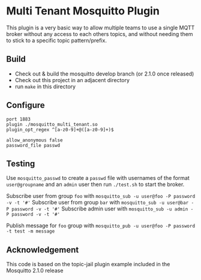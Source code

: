 # Multi Tenant Mosquitto Plugin

This plugin is a very basic way to allow multiple teams to use a single MQTT broker without 
any access to each others topics, and without needing them to stick to a specific topic 
pattern/prefix.

## Build

- Check out & build the mosquitto develop branch (or 2.1.0 once released)
- Check out this project in an adjacent directory
- run `make` in this directory


## Configure

```
port 1883
plugin ./mosquitto_multi_tenant.so
plugin_opt_regex ^[a-z0-9]+@([a-z0-9]+)$

allow_anonymous false
password_file passwd
```

## Testing

Use `mosquitto_passwd` to create a `passwd` file with usernames of the format `user@groupname`
and an `admin` user then run `./test.sh` to start the broker.

Subscribe user from group `foo` with `mosquitto_sub -u user@foo -P password -v -t '#'`
Subscribe user from group `bar` with `mosquitto_sub -u user@bar -P password -v -t '#'`
Subscribe admin user with `mosquitto_sub -u admin -P password -v -t '#'`

Publish message for `foo` group with `mosquitto_pub -u user@foo -P password -t test -m message`

## Acknowledgement

This code is based on the topic-jail plugin example included in the Mosquitto 2.1.0 release